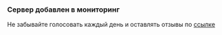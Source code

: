 ### Сервер добавлен в мониторинг
Не забывайте голосовать каждый день и оставлять отзывы по [ссылке](https://minecraftrating.ru/server/terrafirmaadventure/)
